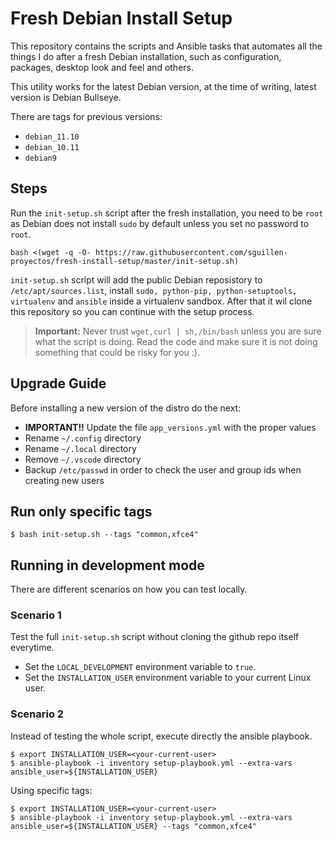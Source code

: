 Fresh Debian Install Setup
==========================

This repository contains the scripts and Ansible tasks that automates all the things I do after a fresh Debian installation, such as configuration, packages, desktop look and feel and others.

This utility works for the latest Debian version, at the time of writing, latest version is Debian Bullseye.

There are tags for previous versions:
- `debian_11.10`
- `debian_10.11`
- `debian9`

## Steps
Run the `init-setup.sh` script after the fresh installation, you need to be `root` as Debian does not install `sudo` by default unless you set no password to `root`.

```
bash <(wget -q -O- https://raw.githubusercontent.com/sguillen-proyectos/fresh-install-setup/master/init-setup.sh)
```

`init-setup.sh` script will add the public Debian reposistory to `/etc/apt/sources.list`, install `sudo, python-pip, python-setuptools, virtualenv` and `ansible` inside a virtualenv sandbox. After that it wil clone this repository so you can continue with the setup process.

> **Important:** Never trust `wget,curl | sh,/bin/bash` unless you are sure what the script is doing. Read the code and make sure it is not doing something that could be risky for you :).


## Upgrade Guide
Before installing a new version of the distro do the next:
- **IMPORTANT!!** Update the file `app_versions.yml` with the proper values
- Rename `~/.config` directory
- Rename `~/.local` directory
- Remove `~/.vscode` directory
- Backup `/etc/passwd` in order to check the user and group ids when creating new users

## Run only specific tags
```
$ bash init-setup.sh --tags "common,xfce4"
```

## Running in development mode
There are different scenarios on how you can test locally.

### Scenario 1
Test the full `init-setup.sh` script without cloning the github repo itself everytime.
- Set the `LOCAL_DEVELOPMENT` environment variable to `true`.
- Set the `INSTALLATION_USER` environment variable to your current Linux user.

### Scenario 2
Instead of testing the whole script, execute directly the ansible playbook.

```
$ export INSTALLATION_USER=<your-current-user>
$ ansible-playbook -i inventory setup-playbook.yml --extra-vars ansible_user=${INSTALLATION_USER}
```

Using specific tags:
```
$ export INSTALLATION_USER=<your-current-user>
$ ansible-playbook -i inventory setup-playbook.yml --extra-vars ansible_user=${INSTALLATION_USER} --tags "common,xfce4"
```
